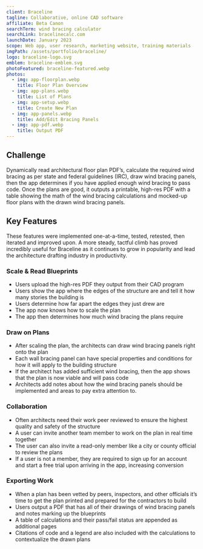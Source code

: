 ```yaml
---
client: Braceline
tagline: Collaborative, online CAD software
affiliate: Beta Canon
searchTerm: wind bracing calculator
searchLink: bracelinecalc.com
launchDate: January 2023
scope: Web app, user research, marketing website, training materials
imgPath: /assets/portfolio/braceline/
logo: braceline-logo.svg
emblem: braceline-emblem.svg
photoFeatured: braceline-featured.webp
photos:
  - img: app-floorplan.webp
    title: Floor Plan Overview
  - img: app-plans.webp
    title: List of Plans
  - img: app-setup.webp
    title: Create New Plan
  - img: app-panels.webp
    title: Add/Edit Bracing Panels
  - img: app-pdf.webp
    title: Output PDF
---
```


## Challenge

Dynamically read architectural floor plan PDF’s, calculate the required wind bracing as per state and federal guidelines (IRC), draw wind bracing panels, then the app determines if you have applied enough wind bracing to pass code.
Once the plans are good, it outputs a printable, high-res PDF with a table showing the math of the wind bracing calculations and mocked-up floor plans with the drawn wind bracing panels.

## Key Features

These features were implemented one-at-a-time, tested, retested, then iterated and improved upon.
A more steady, tactful climb has proved incredibly useful for Braceline as it continues to grow in popularity and lead the architecture drafting industry in productivity.

### Scale & Read Blueprints
- Users upload the high-res PDF they output from their CAD program 
- Users show the app where the edges of the structure are and tell it how many stories the building is 
- Users determine how far apart the edges they just drew are 
- The app now knows how to scale the plan 
- The app then determines how much wind bracing the plans require 

### Draw on Plans
- After scaling the plan, the architects can draw wind bracing panels right onto the plan 
- Each wall bracing panel can have special properties and conditions for how it will apply to the building structure 
- If the architect has added sufficient wind bracing, then the app shows that the plan is now viable and will pass code 
- Architects add notes about how the wind bracing panels should be implemented and areas to pay extra attention to. 

### Collaboration
- Often architects need their work peer reviewed to ensure the highest quality and safety of the structure 
- A user can invite another team member to work on the plan in real time together 
- The user can also invite a read-only member like a city or county official to review the plans 
- If a user is not a member, they are required to sign up for an account and start a free trial upon arriving in the app, increasing conversion 

### Exporting Work
- When a plan has been vetted by peers, inspectors, and other officials it’s time to get the plan printed and prepared for the contractors to build 
- Users output a PDF that has all of their drawings of wind bracing panels and notes marking up the blueprints 
- A table of calculations and their pass/fail status are appended as additional pages 
- Citations of code and a legend are also included with the calculations to contextualize the drawn plans

